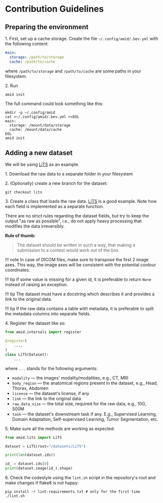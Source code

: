 # Contribution Guidelines

## Preparing the environment

1\. First, set up a cache storage. Create the file `~/.config/amid/.bev.yml` with the following content:

```yaml
main:
  storage: /path/to/storage
  cache: /path/to/cache
```

where `/path/to/storage` and `/path/to/cache` are some paths in your filesystem.

2\. Run

```shell
amid init
```

The full command could look something like this:

```shell
mkdir -p ~/.config/amid
cat >~/.config/amid/.bev.yml <<EOL
main:
  storage: /mount/data/storage
  cache: /mount/data/cache
EOL
amid init
```

## Adding a new dataset

We will be using [LiTS](https://github.com/neuro-ml/amid/blob/master/amid/lits.py) as an example.

1\. Download the raw data to a separate folder in your filesystem

2\. (Optionally) create a new branch for the dataset:

```shell
git checkout lits
```

3\. Create a class that loads the raw data. [LiTS](https://github.com/neuro-ml/amid/blob/master/amid/lits.py) is a good
example. Note how each field is implemented as a separate function.

There are no strict rules regarding the dataset fields,
but try to keep the output "as raw as possible",
i.e., do not apply heavy processing that modifies the data irreversibly.

**Rule of thumb:**

> The dataset should be written in such a way, that making a submission to a contest would work out of the box.

!!! note
    In case of DICOM files, make sure to transpose the first 2 image axes. 
    This way, the image axes will be consistent with the potential contour coordinates.

!!! tip 
    If some value is missing for a given id, it is preferable to return `None` instead of raising an exception.

!!! tip
    The dataset must have a docstring which describes it and provides a link to the original data.

!!! tip
    If the raw data contains a table with metadata, it is preferable to split the metadata columns into separate fields.

4\. Register the dataset like so:

```python
from amid.internals import register

@register(
    ...,
)
class LiTS(Dataset):
    ...
```

where `...` stands for the following arguments:

- `modality` — the images' modality/modalities, e.g., CT, MRI
- `body_region` — the anatomical regions present in the dataset, e.g., Head, Thorax, Abdomen
- `license` — the dataset's license, if any
- `link` — the link to the original data
- `raw_data_size` — the total size, required for the raw data, e.g., 10G, 500M
- `task` — the dataset's downstream task if any.
    E.g., Supervised Learning, Domain Adaptation, Self-supervised Learning, Tumor Segmentation, etc.

5\. Make sure all the methods are working as expected:

```python
from amid.lits import LiTS

dataset = LiTS(root="/datasets/LiTS")

print(len(dataset.ids))

id_ = dataset.ids[0]
print(dataset.image(id_).shape)
```

6\. Check the codestyle using the `lint.sh` script in the repository's root and make changes if flake8 is not happy:

```shell
pip install -r lint-requirements.txt # only for the first time
./lint.sh
```